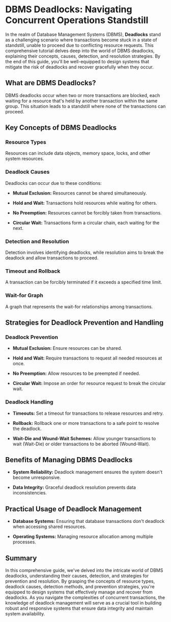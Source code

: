 # DBMS Deadlocks: Navigating Concurrent Operations Standstill

In the realm of Database Management Systems (DBMS), **Deadlocks** stand as a challenging scenario where transactions become stuck in a state of standstill, unable to proceed due to conflicting resource requests. This comprehensive tutorial delves deep into the world of DBMS deadlocks, explaining their concepts, causes, detection, and resolution strategies. By the end of this guide, you'll be well-equipped to design systems that mitigate the risk of deadlocks and recover gracefully when they occur.

## What are DBMS Deadlocks?

DBMS deadlocks occur when two or more transactions are blocked, each waiting for a resource that's held by another transaction within the same group. This situation leads to a standstill where none of the transactions can proceed.

## Key Concepts of DBMS Deadlocks

### Resource Types

Resources can include data objects, memory space, locks, and other system resources.

### Deadlock Causes

Deadlocks can occur due to these conditions:

- **Mutual Exclusion:** Resources cannot be shared simultaneously.

- **Hold and Wait:** Transactions hold resources while waiting for others.

- **No Preemption:** Resources cannot be forcibly taken from transactions.

- **Circular Wait:** Transactions form a circular chain, each waiting for the next.

### Detection and Resolution

Detection involves identifying deadlocks, while resolution aims to break the deadlock and allow transactions to proceed.

### Timeout and Rollback

A transaction can be forcibly terminated if it exceeds a specified time limit.

### Wait-for Graph

A graph that represents the wait-for relationships among transactions.

## Strategies for Deadlock Prevention and Handling

### Deadlock Prevention

- **Mutual Exclusion:** Ensure resources can be shared.

- **Hold and Wait:** Require transactions to request all needed resources at once.

- **No Preemption:** Allow resources to be preempted if needed.

- **Circular Wait:** Impose an order for resource request to break the circular wait.

### Deadlock Handling

- **Timeouts:** Set a timeout for transactions to release resources and retry.

- **Rollback:** Rollback one or more transactions to a safe point to resolve the deadlock.

- **Wait-Die and Wound-Wait Schemes:** Allow younger transactions to wait (Wait-Die) or older transactions to be aborted (Wound-Wait).

## Benefits of Managing DBMS Deadlocks

- **System Reliability:** Deadlock management ensures the system doesn't become unresponsive.

- **Data Integrity:** Graceful deadlock resolution prevents data inconsistencies.

## Practical Usage of Deadlock Management

- **Database Systems:** Ensuring that database transactions don't deadlock when accessing shared resources.

- **Operating Systems:** Managing resource allocation among multiple processes.

## Summary

In this comprehensive guide, we've delved into the intricate world of DBMS deadlocks, understanding their causes, detection, and strategies for prevention and resolution. By grasping the concepts of resource types, deadlock causes, detection methods, and prevention strategies, you're equipped to design systems that effectively manage and recover from deadlocks. As you navigate the complexities of concurrent transactions, the knowledge of deadlock management will serve as a crucial tool in building robust and responsive systems that ensure data integrity and maintain system availability.